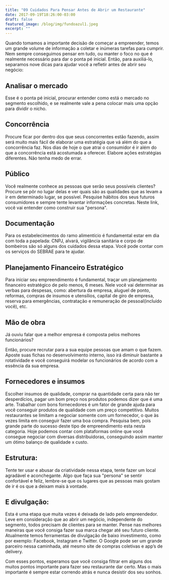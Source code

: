 ```yaml
---
title: "09 Cuidados Para Pensar Antes de Abrir um Restaurante"
date: 2017-09-19T18:26:00-03:00
draft: false
featured_image: /blog/img/fundoazul1.jpeg
excerpt: ""
---
```


Quando tomamos a importante decisão de começar a empreender, temos um grande volume de informação a coletar e inúmeras tarefas para cumprir. Nem sempre conseguimos pensar em tudo, ou manter o foco no que é realmente necessário para dar o ponta pé inicial.  Então, para auxiliá-lo, separamos nove dicas para ajudar você a refletir antes de abrir seu negócio:

## Analisar o mercado

Esse é o ponta pé inicial, procurar entender como está o mercado no segmento escolhido, e se realmente vale a pena colocar mais uma opção para dividir o nicho.

## Concorrência

Procure ficar por dentro dos que seus concorrentes estão fazendo, assim será muito mais fácil de elaborar uma estratégia que vá além do que a concorrência faz. Nos dias de hoje o que atrai o consumidor é ir além do que a concorrência está acostumada a oferecer. Elabore ações  estratégias diferentes. Não tenha medo de errar.

## Público

Você realmente conhece as pessoas que serão seus possíveis clientes? Procure se pôr no lugar delas e ver quais são as qualidades que as levam a ir em determinado lugar, se possível. Pesquise hábitos dos seus futuros consumidores e sempre tente levantar informações concretas. Neste link, você vai entender como construir sua "persona". 

## Documentação

Para os estabelecimentos do ramo alimentício é fundamental estar em dia com toda a papelada: CNPJ, alvará, vigilância sanitária e corpo de bombeiros são só alguns dos cuidados dessa etapa. Você pode contar com os serviços do SEBRAE para te ajudar.

## Planejamento Financeiro Estratégico

Para iniciar seu empreendimento é fundamental, traçar um planejamento financeiro estratégico de pelo menos, 6 meses. Nele você vai determinar as verbas para despesas, como: abertura da empresa, aluguel de ponto, reformas, compras  de insumos e utensílios, capital de giro de empresa, reserva para emergências, contratação e remuneração de pessoal(incluído você), etc.
 
## Mão de obra

Já ouviu falar que a melhor empresa é composta pelos melhores funcionários?

Então, procure recrutar para a sua equipe pessoas que amam o que fazem. Aposte suas fichas no desenvolvimento interno, isso irá diminuir bastante a rotatividade e você conseguirá modelar os funcionários de acordo com a essência da sua empresa. 

## Fornecedores e insumos

Escolher insumos de qualidade, comprar na quantidade certa para não ter desperdícios, pagar um bom preço nos produtos podemos dizer que é uma arte. Trabalhar com bons fornecedores é um fator de grande ajuda para você conseguir produtos de qualidade com um preço competitivo. Muitos restaurantes se limitam a negociar somente com um fornecedor, o que às vezes limita em conseguir fazer uma boa compra. Pesquisa bem, pois grande parte do sucesso deste tipo de empreendimento esta nesta categoria. Hoje podemos contar com plataformas online que você consegue negociar com diversas distribuidoras, conseguindo assim manter um ótimo balanço de qualidade x custo.

## Estrutura:

Tente ter usar e abusar da criatividade nessa etapa, tente fazer um local agradável e aconchegante. Algo que faça sua "persona" se sentir confortável e feliz, lembre-se que os lugares que as pessoas mais gostam de ir é os que a deixam mais à vontade.

## E divulgação:

Esta é uma etapa que muita vezes é deixada de lado pelo empreendedor. Leve em consideração que ao abrir um negócio, independente do segmento, todos precisam de clientes para se manter. Pense nas melhores maneiras que você consiga fazer sua marca chegar até seu futuro cliente. Atualmente temos ferramentas de divulgação de baixo investimento, como por exemplo: Facebook, Instagram e Twitter. O Google pode ser um grande parceiro nessa caminhada, até mesmo site de compras coletivas e app’s de delivery.

Com esses pontos, esperamos que você consiga filtrar em alguns dos muitos pontos importante para fazer seu restaurante dar certo. Mas o mais importante é sempre estar correndo atrás e nunca desistir dos seu sonhos.